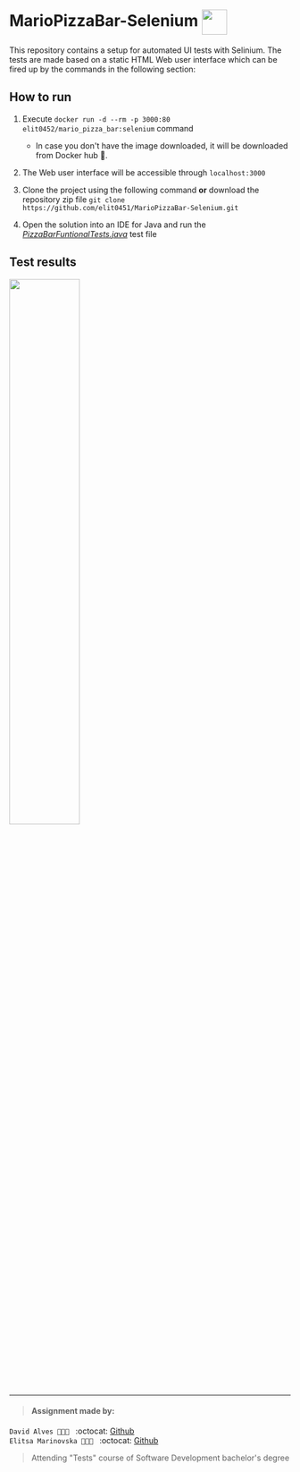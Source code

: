 # MarioPizzaBar-Selenium <img src="https://waffleio-direct-uploads-production.s3.amazonaws.com/uploads/5b631124103d580013dcf6a4/125516c66e82c728ace21e0d46bac3cb6ed0d4f8dab9e6169b4dff9a2d43357a2703ee3b799ff929f2527a121b0e53f91c07051de1a4d869ffe92125d70351b4cf2d0123d42103ecfadd45ea52fe32815d80e4e9834492b93823e189891d371e0410dffb0963a1cb49da44e409b01301fb4e6f29b33424765595197f2d6e6225acfdd95f8f8160a7b30262.jpeg" height="45" align="center">

This repository contains a setup for automated UI tests with Selinium. The tests are made based on a static HTML Web user interface which can be fired up by the commands in the following section:

## How to run
1. Execute `docker run -d --rm -p 3000:80 elit0452/mario_pizza_bar:selenium` command
	-  In case you don't have the image downloaded, it will be downloaded from Docker hub 🐳. 

1. The Web user interface will be accessible through `localhost:3000`

1. Clone the project using the  following command **or** download the repository zip file
`git clone https://github.com/elit0451/MarioPizzaBar-Selenium.git`

1. Open the solution into an IDE for Java and run the [_PizzaBarFuntionalTests.java_](https://github.com/elit0451/MarioPizzaBar-Selenium/blob/master/src/test/java/PizzaBarFuntionalTests.java) test file

## Test results

<p align="left">
<img src="https://waffleio-direct-uploads-production.s3.amazonaws.com/uploads/5b631124103d580013dcf6a4/125516c66e82c728ace21e0d46db978826878dba87e6ab03f60da1cd6416743e7b53e37922cbb37cf1122d43434d0eee1e020a17b8eb8339a3e46979820e5ae8d76b5d72943411adb0d41beb57bb72895d99a4fedb1294b7607caddecd5d340c041083fe5830a39e49c85ff743e34e5db65e.png" width="50%" align="center">
</p>

<br/>

___
> #### Assignment made by:   
`David Alves 👨🏻‍💻 ` :octocat: [Github](https://github.com/davi7725) <br />
`Elitsa Marinovska 👩🏻‍💻 ` :octocat: [Github](https://github.com/elit0451) <br />
> Attending "Tests" course of Software Development bachelor's degree
